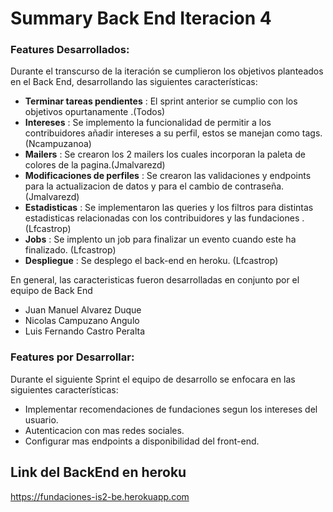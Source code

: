 # Summary Back End Iteracion 4

### Features Desarrollados:

Durante el transcurso de la iteración se cumplieron los objetivos planteados en el Back End, desarrollando las siguientes características:

- **Terminar tareas pendientes** : El sprint anterior se cumplio con los objetivos opurtanamente .(Todos)
- **Intereses** : Se implemento la funcionalidad de permitir a los contribuidores añadir intereses a su perfil, estos se manejan como tags. (Ncampuzanoa)
- **Mailers** : Se crearon los 2 mailers los cuales incorporan la paleta de colores de la pagina.(Jmalvarezd)
- **Modificaciones de perfiles** : Se crearon las validaciones y endpoints para la actualizacion de datos y para el cambio de contraseña. (Jmalvarezd)
- **Estadisticas** : Se implementaron las queries y los filtros para distintas estadisticas relacionadas con los contribuidores y las fundaciones . (Lfcastrop)
- **Jobs** : Se implento un job para finalizar un evento cuando este ha finalizado. (Lfcastrop)
- **Despliegue** : Se desplego el back-end en heroku. (Lfcastrop)

En general, las caracteristicas fueron desarrolladas en conjunto por el equipo de Back End

- Juan Manuel Alvarez Duque
- Nicolas Campuzano Angulo
- Luis Fernando Castro Peralta

### Features por Desarrollar:

Durante el siguiente Sprint el equipo de desarrollo se enfocara en las siguientes características:

- Implementar recomendaciones de fundaciones segun los intereses del usuario.
- Autenticacion con mas redes sociales.
- Configurar mas endpoints a disponibilidad del front-end.

## Link del BackEnd en heroku

https://fundaciones-is2-be.herokuapp.com
